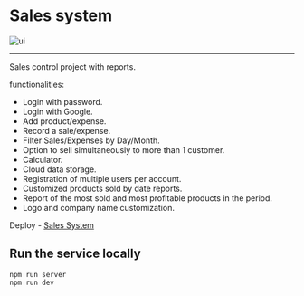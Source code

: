 
# Sales system

![ui](https://user-images.githubusercontent.com/91347380/193968242-5dc652ab-6330-4a8d-8983-b5fb6ab380bc.png)

---


Sales control project with reports.

 functionalities:

* Login with password.
* Login with Google.
* Add product/expense.
* Record a sale/expense.
* Filter Sales/Expenses by Day/Month.
* Option to sell simultaneously to more than 1 customer.
* Calculator.
* Cloud data storage.
* Registration of multiple users per account.
* Customized products sold by date reports.
* Report of the most sold and most profitable products in the period.
* Logo and company name customization.


Deploy - [Sales System](https://trembao.herokuapp.com/)

## Run the service locally
    npm run server
    npm run dev
    
